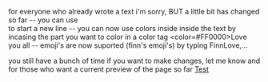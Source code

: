 for everyone who already wrote a text i'm sorry, BUT a little bit has changed so far
-- you can use <br> to start a new line
-- you can now use colors inside inside the text by incasing the part you want to color in a color tag <color=#FF0000>Love you all</color>
-- emoji's are now suported (finn's emoji's) by typing FinnLove,...

you still have a bunch of time if you want to make changes, let me know
and for those who want a current preview of the page so far [Test](https://skaara-exe.github.io/FinndustrieEggHunt/test/Test.html)
